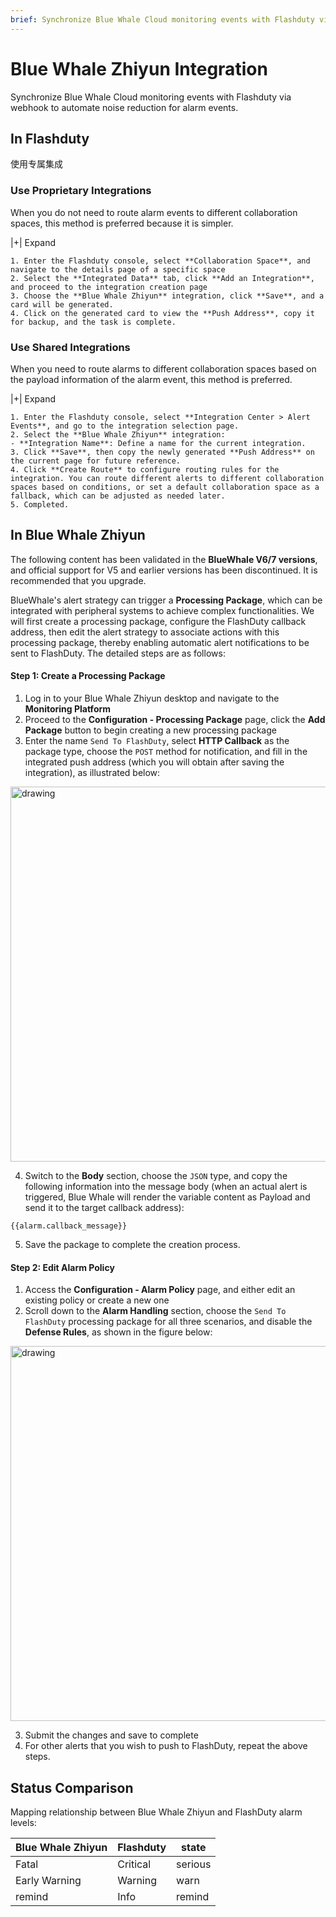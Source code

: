 ```yaml
---
brief: Synchronize Blue Whale Cloud monitoring events with Flashduty via webhook to automate noise reduction for alarm events
---
```


# Blue Whale Zhiyun Integration

Synchronize Blue Whale Cloud monitoring events with Flashduty via webhook to automate noise reduction for alarm events.

## In Flashduty
使用专属集成

### Use Proprietary Integrations

When you do not need to route alarm events to different collaboration spaces, this method is preferred because it is simpler.

|+| Expand

    1. Enter the Flashduty console, select **Collaboration Space**, and navigate to the details page of a specific space
    2. Select the **Integrated Data** tab, click **Add an Integration**, and proceed to the integration creation page
    3. Choose the **Blue Whale Zhiyun** integration, click **Save**, and a card will be generated.
    4. Click on the generated card to view the **Push Address**, copy it for backup, and the task is complete.

### Use Shared Integrations

When you need to route alarms to different collaboration spaces based on the payload information of the alarm event, this method is preferred.

|+| Expand

    1. Enter the Flashduty console, select **Integration Center > Alert Events**, and go to the integration selection page.
    2. Select the **Blue Whale Zhiyun** integration:
    - **Integration Name**: Define a name for the current integration.
    3. Click **Save**, then copy the newly generated **Push Address** on the current page for future reference.
    4. Click **Create Route** to configure routing rules for the integration. You can route different alerts to different collaboration spaces based on conditions, or set a default collaboration space as a fallback, which can be adjusted as needed later.
    5. Completed.

## In Blue Whale Zhiyun
The following content has been validated in the __BlueWhale V6/7 versions__, and official support for V5 and earlier versions has been discontinued. It is recommended that you upgrade.

BlueWhale's alert strategy can trigger a __Processing Package__, which can be integrated with peripheral systems to achieve complex functionalities. We will first create a processing package, configure the FlashDuty callback address, then edit the alert strategy to associate actions with this processing package, thereby enabling automatic alert notifications to be sent to FlashDuty. The detailed steps are as follows:

#### Step 1: Create a Processing Package

1. Log in to your Blue Whale Zhiyun desktop and navigate to the __Monitoring Platform__
2. Proceed to the __Configuration - Processing Package__ page, click the __Add Package__ button to begin creating a new processing package
3. Enter the name `Send To FlashDuty`, select __HTTP Callback__ as the package type, choose the `POST` method for notification, and fill in the integrated push address (which you will obtain after saving the integration), as illustrated below:

<img alt="drawing" width="600" src="https://fcdoc.github.io/img/zh/flashduty/mixin/alert_integration/tencent_bk/1.avif" />

4. Switch to the __Body__ section, choose the `JSON` type, and copy the following information into the message body (when an actual alert is triggered, Blue Whale will render the variable content as Payload and send it to the target callback address):

```
{{alarm.callback_message}}
```

5. Save the package to complete the creation process.

#### Step 2: Edit Alarm Policy

1. Access the __Configuration - Alarm Policy__ page, and either edit an existing policy or create a new one
2. Scroll down to the __Alarm Handling__ section, choose the `Send To FlashDuty` processing package for all three scenarios, and disable the __Defense Rules__, as shown in the figure below:

<img alt="drawing" width="600" src="https://fcdoc.github.io/img/zh/flashduty/mixin/alert_integration/tencent_bk/2.avif" />

3. Submit the changes and save to complete
4. For other alerts that you wish to push to FlashDuty, repeat the above steps.

## Status Comparison

Mapping relationship between Blue Whale Zhiyun and FlashDuty alarm levels:

| Blue Whale Zhiyun |  Flashduty  | state |
| -------- | -------- | ---- |
| Fatal     | Critical | serious |
| Early Warning     | Warning  | warn |
| remind     | Info     | remind |